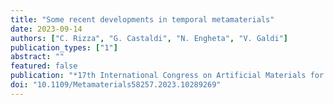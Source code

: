 ```yaml
---
title: "Some recent developments in temporal metamaterials"
date: 2023-09-14
authors: ["C. Rizza", "G. Castaldi", "N. Engheta", "V. Galdi"]
publication_types: ["1"]
abstract: ""
featured: false
publication: "*17th International Congress on Artificial Materials for Novel Wave Phenomena (METAMATERIALS)*"
doi: "10.1109/Metamaterials58257.2023.10289269"
---
```

